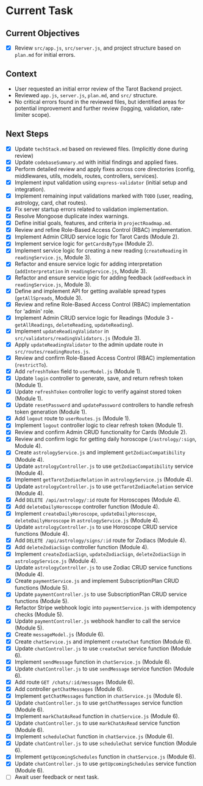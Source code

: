 # Current Task

## Current Objectives
- [x] Review `src/app.js`, `src/server.js`, and project structure based on `plan.md` for initial errors.

## Context
- User requested an initial error review of the Tarot Backend project.
- Reviewed `app.js`, `server.js`, `plan.md`, and `src/` structure.
- No critical errors found in the reviewed files, but identified areas for potential improvement and further review (logging, validation, rate-limiter scope).

## Next Steps
- [x] Update `techStack.md` based on reviewed files. (Implicitly done during review)
- [x] Update `codebaseSummary.md` with initial findings and applied fixes.
- [x] Perform detailed review and apply fixes across core directories (config, middlewares, utils, models, routes, controllers, services).
- [x] Implement input validation using `express-validator` (initial setup and integration).
- [x] Implement remaining input validations marked with `TODO` (user, reading, astrology, card, chat routes).
- [x] Fix server startup errors related to validation implementation.
- [x] Resolve Mongoose duplicate index warnings.
- [x] Define initial goals, features, and criteria in `projectRoadmap.md`.
- [x] Review and refine Role-Based Access Control (RBAC) implementation.
- [x] Implement Admin CRUD service logic for Tarot Cards (Module 2).
- [x] Implement service logic for `getCardsByType` (Module 2).
- [x] Implement service logic for creating a new reading (`createReading` in `readingService.js`, Module 3).
- [x] Refactor and ensure service logic for adding interpretation (`addInterpretation` in `readingService.js`, Module 3).
- [x] Refactor and ensure service logic for adding feedback (`addFeedback` in `readingService.js`, Module 3).
- [x] Define and implement API for getting available spread types (`getAllSpreads`, Module 3).
- [x] Review and refine Role-Based Access Control (RBAC) implementation for 'admin' role.
- [x] Implement Admin CRUD service logic for Readings (Module 3 - `getAllReadings`, `deleteReading`, `updateReading`).
- [x] Implement `updateReadingValidator` in `src/validators/readingValidators.js` (Module 3).
- [x] Apply `updateReadingValidator` to the admin update route in `src/routes/readingRoutes.js`.
- [x] Review and confirm Role-Based Access Control (RBAC) implementation (`restrictTo`).
- [x] Add `refreshToken` field to `userModel.js` (Module 1).
- [x] Update `login` controller to generate, save, and return refresh token (Module 1).
- [x] Update `refreshToken` controller logic to verify against stored token (Module 1).
- [x] Update `resetPassword` and `updatePassword` controllers to handle refresh token generation (Module 1).
- [x] Add `logout` route to `userRoutes.js` (Module 1).
- [x] Implement `logout` controller logic to clear refresh token (Module 1).
- [x] Review and confirm Admin CRUD functionality for Cards (Module 2).
- [x] Review and confirm logic for getting daily horoscope (`/astrology/:sign`, Module 4).
- [x] Create `astrologyService.js` and implement `getZodiacCompatibility` (Module 4).
- [x] Update `astrologyController.js` to use `getZodiacCompatibility` service (Module 4).
- [x] Implement `getTarotZodiacRelation` in `astrologyService.js` (Module 4).
- [x] Update `astrologyController.js` to use `getTarotZodiacRelation` service (Module 4).
- [x] Add `DELETE /api/astrology/:id` route for Horoscopes (Module 4).
- [x] Add `deleteDailyHoroscope` controller function (Module 4).
- [x] Implement `createDailyHoroscope`, `updateDailyHoroscope`, `deleteDailyHoroscope` in `astrologyService.js` (Module 4).
- [x] Update `astrologyController.js` to use Horoscope CRUD service functions (Module 4).
- [x] Add `DELETE /api/astrology/signs/:id` route for Zodiacs (Module 4).
- [x] Add `deleteZodiacSign` controller function (Module 4).
- [x] Implement `createZodiacSign`, `updateZodiacSign`, `deleteZodiacSign` in `astrologyService.js` (Module 4).
- [x] Update `astrologyController.js` to use Zodiac CRUD service functions (Module 4).
- [x] Create `paymentService.js` and implement SubscriptionPlan CRUD functions (Module 5).
- [x] Update `paymentController.js` to use SubscriptionPlan CRUD service functions (Module 5).
- [x] Refactor Stripe webhook logic into `paymentService.js` with idempotency checks (Module 5).
- [x] Update `paymentController.js` webhook handler to call the service (Module 5).
- [x] Create `messageModel.js` (Module 6).
- [x] Create `chatService.js` and implement `createChat` function (Module 6).
- [x] Update `chatController.js` to use `createChat` service function (Module 6).
- [x] Implement `sendMessage` function in `chatService.js` (Module 6).
- [x] Update `chatController.js` to use `sendMessage` service function (Module 6).
- [x] Add route `GET /chats/:id/messages` (Module 6).
- [x] Add controller `getChatMessages` (Module 6).
- [x] Implement `getChatMessages` function in `chatService.js` (Module 6).
- [x] Update `chatController.js` to use `getChatMessages` service function (Module 6).
- [x] Implement `markChatAsRead` function in `chatService.js` (Module 6).
- [x] Update `chatController.js` to use `markChatAsRead` service function (Module 6).
- [x] Implement `scheduleChat` function in `chatService.js` (Module 6).
- [x] Update `chatController.js` to use `scheduleChat` service function (Module 6).
- [x] Implement `getUpcomingSchedules` function in `chatService.js` (Module 6).
- [x] Update `chatController.js` to use `getUpcomingSchedules` service function (Module 6).
- [ ] Await user feedback or next task.
